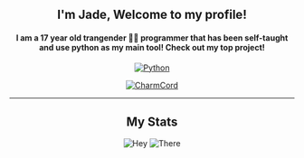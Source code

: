 <div align=center>

## I'm Jade, Welcome to my profile!

#### I am a 17 year old trangender 🏳️‍⚧️ programmer that has been self-taught and use python as my main tool! Check out my top project!

[![Python](https://img.shields.io/badge/-Python-141414?style=flat&logo=python)](https://www.python.org/)

[![CharmCord](https://github-readme-stats.vercel.app/api/pin/?username=LilbabxJJ-1&repo=CharmCord&theme=tokyonight&hide_border=true&border_radius=6&icon_color=ffa8fb)](https://github.com/LilbabxJJ-1/CharmCord)

<div align=left>

---
  
<div align=center>
  
## My Stats
  
![Hey](https://github-readme-stats.vercel.app/api?username=LilbabxJJ-1&theme=tokyonight)
![There](https://streak-stats.demolab.com/?user=LilbabxJJ-1)
<div align=left>
